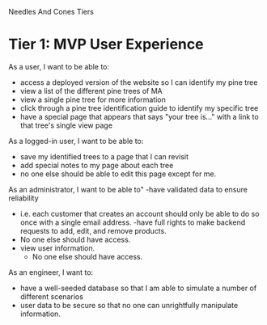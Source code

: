 Needles And Cones Tiers

# Tier 1: MVP User Experience

As a user, I want to be able to:

* access a deployed version of the website so I can identify my pine tree
* view a list of the different pine trees of MA
* view a single pine tree for more information
* click through a pine tree identification guide to identify my specific tree
* have a special page that appears that says "your tree is..." with a link to that tree's single view page

As a logged-in user, I want to be able to:

* save my identified trees to a page that I can revisit
* add special notes to my page about each tree
* no one else should be able to edit this page except for me.

As an administrator, I want to be able to"
-have validated data to ensure reliability

* i.e. each customer that creates an account should only be able to do so once with a single email address.
  -have full rights to make backend requests to add, edit, and remove products.
* No one else should have access.
* view user information.
  * No one else should have access.

As an engineer, I want to:

* have a well-seeded database so that I am able to simulate a number of different scenarios
* user data to be secure so that no one can unrightfully manipulate information.

